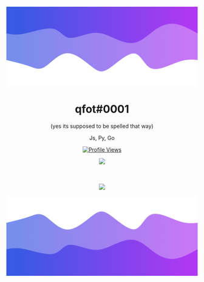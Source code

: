 ![Header](./header.png)

<h1 align="center">qfot#0001</h1>
<p align="center">(yes its supposed to be spelled that way)</p>
<p align="center"> Js, Py, Go</p>
<a href="https://github.com/Qoft">
  <p align="center">
    <img src="https://komarev.com/ghpvc/?username=qoft&color=blueviolet&&label=so many peopople what!" alt="Profile Views">
  </p>
</a>
<p align="center">
  <img src="https://github-readme-stats.vercel.app/api/?username=qoft&title_color=4F8CC9&text_color=9f9f9f&show_icons=true&bg_color=00000000&hide_border=true&icon_color=4F8CC9&hide_title=true&count_private=false" />
</p>

<p align="center">
  <br />
  <br />
  <img src="https://github-profile-trophy.vercel.app/?username=Qoft&theme=nord&margin-w=15&margin-h=1&column=7" />
</p>

![Footer](./footer.png)
